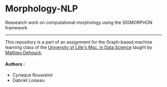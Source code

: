 # Morphology-NLP
Reasearch work on computational morphology using the SIGMORPHON framework

----

This repository is a part of an assignment for the Graph-based machine learning class of the [University of Lille's Msc. in Data Science](http://bit.ly/MasterDSULille) taught by [Mathieu Dehouck](https://mathieudehouck.github.io/).

#### Authors :
- Cyriaque Rousselot
- Gabriel Loiseau
